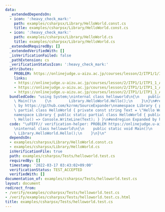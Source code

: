 ```yaml
---
data:
  _extendedDependsOn:
  - icon: ':heavy_check_mark:'
    path: examples/csharpsx/Library/HelloWorld.const.cs
    title: examples/csharpsx/Library/HelloWorld.const.cs
  - icon: ':heavy_check_mark:'
    path: examples/csharpsx/Library/HelloWorld.cs
    title: examples/csharpsx/Library/HelloWorld.cs
  _extendedRequiredBy: []
  _extendedVerifiedWith: []
  _isVerificationFailed: false
  _pathExtension: cs
  _verificationStatusIcon: ':heavy_check_mark:'
  attributes:
    PROBLEM: https://onlinejudge.u-aizu.ac.jp/courses/lesson/2/ITP1/1/ITP1_1_A
    links:
    - https://onlinejudge.u-aizu.ac.jp/courses/lesson/2/ITP1/1/ITP1_1_A
    - https://onlinejudge.u-aizu.ac.jp/courses/lesson/2/ITP1/1/ITP1_1_A
    - https://onlinejudge.u-aizu.ac.jp/courses/lesson/2/ITP1/1/ITP1_1_A
  bundledCode: "using System;\ninternal class helloworld\n{\n    public static void\
    \ Main()\n    {\n        Library.HelloWorld.Hello();\n    }\n}\n#region Expanded\
    \ by https://github.com/kzrnm/SourceExpander\nnamespace Library { public static\
    \ partial class HelloWorld { private const string Text = \"Hello World\"; } }\n\
    namespace Library { public static partial class HelloWorld { public static void\
    \ Hello() => Console.WriteLine(Text); } }\n#endregion Expanded by https://github.com/kzrnm/SourceExpander\n"
  code: "\uFEFF// verification-helper: PROBLEM https://onlinejudge.u-aizu.ac.jp/courses/lesson/2/ITP1/1/ITP1_1_A\n\
    \ninternal class helloworld\n{\n    public static void Main()\n    {\n       \
    \ Library.HelloWorld.Hello();\n    }\n}\n"
  dependsOn:
  - examples/csharpsx/Library/HelloWorld.const.cs
  - examples/csharpsx/Library/HelloWorld.cs
  isVerificationFile: true
  path: examples/csharpsx/Tests/helloworld.test.cs
  requiredBy: []
  timestamp: '2022-03-17 03:43:02+09:00'
  verificationStatus: TEST_ACCEPTED
  verifiedWith: []
documentation_of: examples/csharpsx/Tests/helloworld.test.cs
layout: document
redirect_from:
- /verify/examples/csharpsx/Tests/helloworld.test.cs
- /verify/examples/csharpsx/Tests/helloworld.test.cs.html
title: examples/csharpsx/Tests/helloworld.test.cs
---
```

